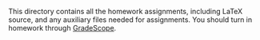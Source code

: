 This directory contains all the homework assignments, including LaTeX source, and any auxiliary files needed for assignments. You should turn in homework through [GradeScope]().

